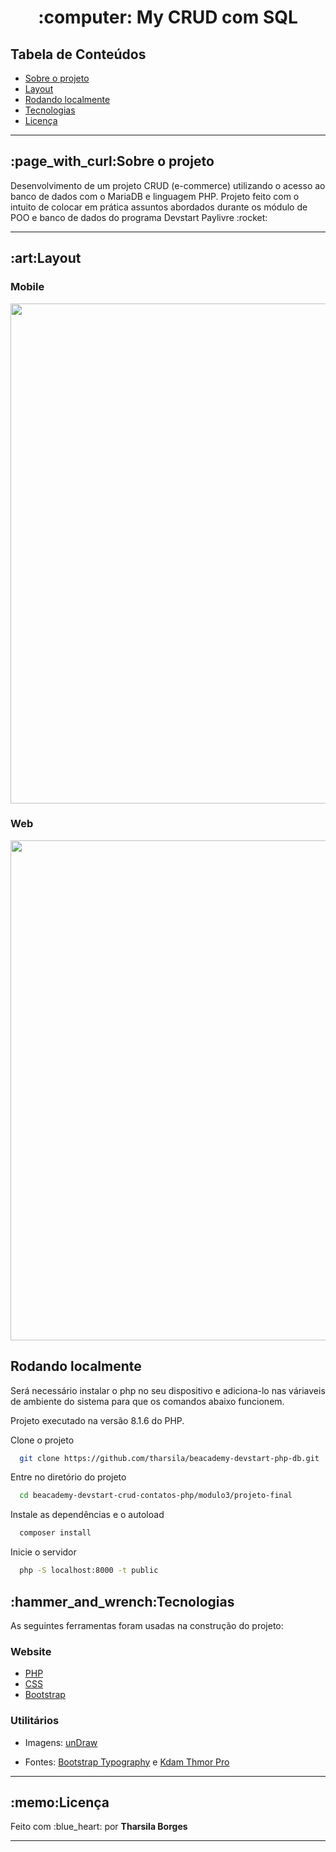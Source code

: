 <h1 align="center">:computer: My CRUD com SQL</h1>
 
 <h2>Tabela de Conteúdos</h2>
  <ul>
   <li><a href="#sobre-o-projeto">Sobre o projeto</a></li>
   <li><a href="#layout">Layout</a></li>
   <li><a href="#rodando-localmente">Rodando localmente</a></li>
   <li><a href="#tecnologias">Tecnologias</a></li>
   <li><a href="#licença">Licença</a></li>
  </ul>
  
<hr>
 
<h2 id="sobre-o-projeto"> :page_with_curl:Sobre o projeto</h2>
<p>Desenvolvimento de um projeto CRUD (e-commerce) utilizando o acesso ao banco de dados com o MariaDB e linguagem PHP. Projeto feito com o intuito de colocar em prática assuntos abordados durante os módulo de POO e banco de dados do programa Devstart Paylivre :rocket:<p>
<hr>
 
 <h2 id="layout">:art:Layout</h2>
 <h3>Mobile</h3>
 
<div align="center">
  <img align="center" src ="https://user-images.githubusercontent.com/89864249/174417054-659669f8-c816-4c33-a727-2078d4ac840c.gif" width="800px"/>
</div>
 
 <h3>Web</h3>
 
<div align="center">
  <img align="center" src ="https://user-images.githubusercontent.com/89864249/174417063-a23d0023-7954-45a7-a676-cc7355bd85b6.gif" width="800px"/>
</div>


<h2 id="rodando-localmente">Rodando localmente</h2>
<p>Será necessário instalar o php no seu dispositivo e adiciona-lo nas váriaveis de ambiente do sistema para que os comandos abaixo funcionem.</p>
<p>Projeto executado na versão 8.1.6 do PHP.</p>

Clone o projeto

```bash
  git clone https://github.com/tharsila/beacademy-devstart-php-db.git
```

Entre no diretório do projeto

```bash
  cd beacademy-devstart-crud-contatos-php/modulo3/projeto-final
```

Instale as dependências e o autoload

```bash
  composer install
```

Inicie o servidor

```bash
  php -S localhost:8000 -t public
```

<h2 id="tecnologias">:hammer_and_wrench:Tecnologias</h2>
<p>As seguintes ferramentas foram usadas na construção do projeto:</p>
 
<h3>Website</h3>
<ul>
 <li><a href="https://www.php.net/">PHP</a></li>
 <li><a href="https://developer.mozilla.org/pt-BR/docs/Web/CSS">CSS</a></li>
   <li><a href="https://getbootstrap.com/">Bootstrap</a></li>
</ul>
 
<h3>Utilitários</h3>
<ul>
 <li><p>Imagens: <a href="https://undraw.co/">unDraw</a>
 <li><p>Fontes: <a href="https://getbootstrap.com/docs/4.0/content/typography/">Bootstrap Typography</a> e <a href="https://fonts.google.com/specimen/Kdam+Thmor+Pro">Kdam Thmor Pro</a></p></li>
</ul>

<hr>
 
<h2 id="licença">:memo:Licença</h2>
<p> Feito com :blue_heart: por <strong>Tharsila Borges</strong></p>

<hr>
